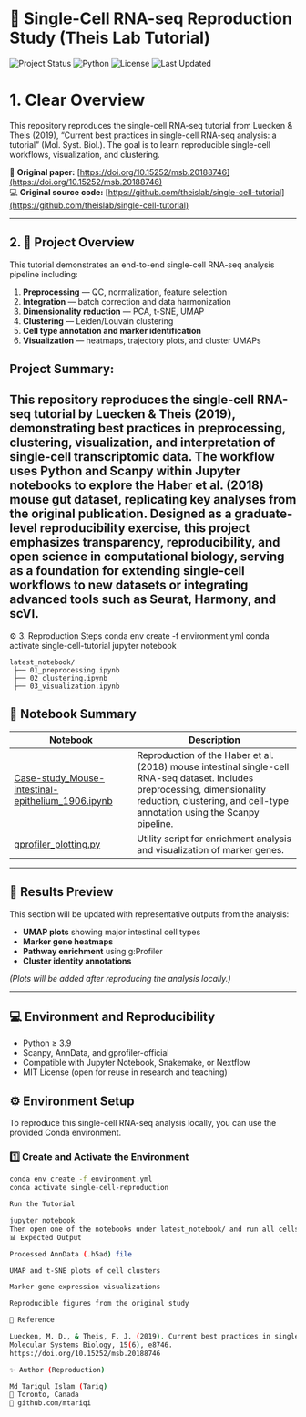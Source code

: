 # 🧫 Single-Cell RNA-seq Reproduction Study (Theis Lab Tutorial)

![Project Status](https://img.shields.io/badge/Status-Active-brightgreen)
![Python](https://img.shields.io/badge/Python-3.9%2B-blue)
![License](https://img.shields.io/badge/License-MIT-green)
![Last Updated](https://img.shields.io/github/last-commit/mtariqi/single-cell-reproduction?color=yellow)

# 1. Clear Overview
This repository reproduces the single-cell RNA-seq tutorial from Luecken & Theis (2019),
“Current best practices in single-cell RNA-seq analysis: a tutorial” (Mol. Syst. Biol.).
The goal is to learn reproducible single-cell workflows, visualization, and clustering.

📄 **Original paper:** [https://doi.org/10.15252/msb.20188746](https://doi.org/10.15252/msb.20188746)  
💻 **Original source code:** [https://github.com/theislab/single-cell-tutorial](https://github.com/theislab/single-cell-tutorial)

---

## 2. 📘 Project Overview
This tutorial demonstrates an end-to-end single-cell RNA-seq analysis pipeline including:

1. **Preprocessing** — QC, normalization, feature selection  
2. **Integration** — batch correction and data harmonization  
3. **Dimensionality reduction** — PCA, t-SNE, UMAP  
4. **Clustering** — Leiden/Louvain clustering  
5. **Cell type annotation and marker identification**  
6. **Visualization** — heatmaps, trajectory plots, and cluster UMAPs  

## Project Summary:
This repository reproduces the single-cell RNA-seq tutorial by Luecken & Theis (2019), demonstrating best practices in preprocessing, clustering, visualization, and interpretation of single-cell transcriptomic data. The workflow uses Python and Scanpy within Jupyter notebooks to explore the Haber et al. (2018) mouse gut dataset, replicating key analyses from the original publication. Designed as a graduate-level reproducibility exercise, this project emphasizes transparency, reproducibility, and open science in computational biology, serving as a foundation for extending single-cell workflows to new datasets or integrating advanced tools such as Seurat, Harmony, and scVI.
---
⚙️ 3. Reproduction Steps
conda env create -f environment.yml
conda activate single-cell-tutorial
jupyter notebook
```
latest_notebook/
 ├── 01_preprocessing.ipynb
 ├── 02_clustering.ipynb
 ├── 03_visualization.ipynb
```

## 📓 Notebook Summary

| Notebook | Description |
|-----------|--------------|
| [Case-study_Mouse-intestinal-epithelium_1906.ipynb](notebooks/Case-study_Mouse-intestinal-epithelium_1906.ipynb) | Reproduction of the Haber et al. (2018) mouse intestinal single-cell RNA-seq dataset. Includes preprocessing, dimensionality reduction, clustering, and cell-type annotation using the Scanpy pipeline. |
| [gprofiler_plotting.py](scripts/gprofiler_plotting.py) | Utility script for enrichment analysis and visualization of marker genes. |

---

## 🧠 Results Preview

This section will be updated with representative outputs from the analysis:
- **UMAP plots** showing major intestinal cell types  
- **Marker gene heatmaps**  
- **Pathway enrichment** using g:Profiler  
- **Cluster identity annotations**  

*(Plots will be added after reproducing the analysis locally.)*

---

## 💻 Environment and Reproducibility

- Python ≥ 3.9  
- Scanpy, AnnData, and gprofiler-official  
- Compatible with Jupyter Notebook, Snakemake, or Nextflow  
- MIT License (open for reuse in research and teaching)


## ⚙️ Environment Setup

To reproduce this single-cell RNA-seq analysis locally, you can use the provided Conda environment.

### 1️⃣ Create and Activate the Environment

```bash
conda env create -f environment.yml
conda activate single-cell-reproduction

Run the Tutorial

jupyter notebook
Then open one of the notebooks under latest_notebook/ and run all cells.
📊 Expected Output

Processed AnnData (.h5ad) file

UMAP and t-SNE plots of cell clusters

Marker gene expression visualizations

Reproducible figures from the original study

📄 Reference

Luecken, M. D., & Theis, F. J. (2019). Current best practices in single-cell RNA-seq analysis: a tutorial.
Molecular Systems Biology, 15(6), e8746.
https://doi.org/10.15252/msb.20188746

✨ Author (Reproduction)

Md Tariqul Islam (Tariq)
📍 Toronto, Canada
🔗 github.com/mtariqi
